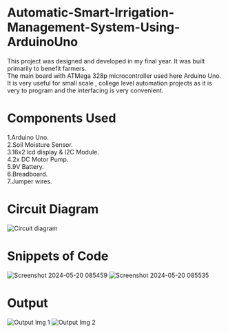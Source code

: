# Automatic-Smart-Irrigation-Management-System-Using-ArduinoUno
This project was designed and developed in my final year. It was built primarily to benefit farmers.<br>The main board with ATMega 328p microcontroller used here Arduino Uno. It is very useful for small scale , college level automation projects as it is very to program and the interfacing is very convenient.
# Components Used
1.Arduino Uno.<br>
2.Soil Moisture Sensor.<br>
3.16x2 lcd display & I2C Module.<br>
4.2x DC Motor Pump.<br>
5.9V Battery.<br>
6.Breadboard.<br>
7.Jumper wires.<br>
# Circuit Diagram
![Circuit diagram](https://github.com/santhoshkumar004/Automatic-Smart-Irrigation-Management-System-Using-ArduinoUno/assets/121855152/5264ed26-9e2e-4f5a-9f50-45237f20aea4)
# Snippets of Code
![Screenshot 2024-05-20 085459](https://github.com/santhoshkumar004/Automatic-Smart-Irrigation-Management-System-Using-ArduinoUno/assets/121855152/5c0f2038-ddad-433a-a9aa-bd3423cbf0ae)
![Screenshot 2024-05-20 085535](https://github.com/santhoshkumar004/Automatic-Smart-Irrigation-Management-System-Using-ArduinoUno/assets/121855152/cb6219bd-c971-44ef-afe6-96beec81b659)
# Output
![Output Img 1](https://github.com/santhoshkumar004/Automatic-Smart-Irrigation-Management-System-Using-ArduinoUno/assets/121855152/957f3d6f-7a81-492a-9041-d59ccff5ac3d)
![Output Img 2](https://github.com/santhoshkumar004/Automatic-Smart-Irrigation-Management-System-Using-ArduinoUno/assets/121855152/21197021-b6a7-4fcf-8721-8a5bbbb1fe6b)
